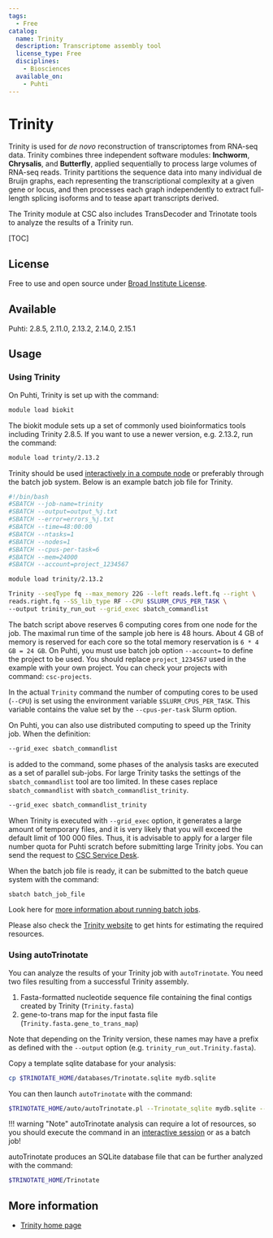 ```yaml
---
tags:
  - Free
catalog:
  name: Trinity
  description: Transcriptome assembly tool
  license_type: Free
  disciplines:
    - Biosciences
  available_on:
    - Puhti
---
```


# Trinity

Trinity is used for _de novo_ reconstruction of transcriptomes from RNA-seq data. Trinity combines three 
independent software modules: **Inchworm**, **Chrysalis**, and **Butterfly**, applied sequentially to process 
large volumes of RNA-seq reads. Trinity partitions the sequence data into many individual de Bruijn graphs, each 
representing the transcriptional complexity at a given gene or locus, and then processes each graph independently 
to extract full-length splicing isoforms and to tease apart transcripts derived.

The Trinity module at CSC also includes TransDecoder and Trinotate tools to analyze the results of a Trinity run.

[TOC]

## License

Free to use and open source under [Broad Institute License](https://github.com/genome-vendor/trinity/blob/master/LICENSE).

## Available

Puhti: 2.8.5, 2.11.0, 2.13.2, 2.14.0, 2.15.1

## Usage

### Using Trinity

On Puhti, Trinity is set up with the command:

```bash
module load biokit
```

The biokit module sets up a set of commonly used bioinformatics tools including
Trinity 2.8.5. If you want to use a newer version, e.g. 2.13.2, run the command:

```bash
module load trinty/2.13.2
```

Trinity should be used [interactively in a compute node](../computing/running/interactive-usage.md) 
or preferably through the batch job system. Below is an example batch job file for Trinity.

```bash
#!/bin/bash 
#SBATCH --job-name=trinity
#SBATCH --output=output_%j.txt
#SBATCH --error=errors_%j.txt
#SBATCH --time=48:00:00
#SBATCH --ntasks=1
#SBATCH --nodes=1  
#SBATCH --cpus-per-task=6
#SBATCH --mem=24000
#SBATCH --account=project_1234567

module load trinity/2.13.2

Trinity --seqType fq --max_memory 22G --left reads.left.fq --right \
reads.right.fq --SS_lib_type RF --CPU $SLURM_CPUS_PER_TASK \
--output trinity_run_out --grid_exec sbatch_commandlist
```

The batch script above reserves 6 computing cores from one node for the job. The maximal run time of the sample job here is 48 hours. 
About 4 GB of memory is reserved for each core so the total memory reservation is `6 * 4 GB = 24 GB`. On Puhti, you must use batch job option
`--account=` to define the project to be used. You should replace `project_1234567` used in the example with your own project. You can check your 
projects with command: `csc-projects`.

In the actual `Trinity` command the number of computing cores to be used (`--CPU`) is set using the environment variable `$SLURM_CPUS_PER_TASK`. 
This variable contains the value set by the `--cpus-per-task` Slurm option.

On Puhti, you can also use distributed computing to speed up the Trinity job. When the definition:

```bash
--grid_exec sbatch_commandlist
```

is added to the command, some phases of the analysis tasks are executed as a set of parallel sub-jobs. 
For large Trinity tasks the settings of the `sbatch_commandlist` tool are too limited. In these cases 
replace `sbatch_commandlist` with `sbatch_commandlist_trinity`.

```bash
--grid_exec sbatch_commandlist_trinity
```

When Trinity is executed with `--grid_exec` option, it generates a large amount of temporary files, and it 
is very likely that you will exceed the default limit of 100 000 files. Thus, it is advisable to apply for 
a larger file number quota for Puhti scratch before submitting large Trinity jobs. You can send the request
to [CSC Service Desk](../support/contact.md).

When the batch job file is ready, it can be submitted to the batch queue system with the command:

```bash
sbatch batch_job_file
```

Look here for [more information about running batch jobs](../computing/running/getting-started.md).

Please also check the [Trinity website](https://github.com/trinityrnaseq/trinityrnaseq/wiki) to get hints for estimating the required resources.

### Using autoTrinotate

You can analyze the results of your Trinity job with `autoTrinotate`. You need two files resulting from a successful Trinity assembly.

1. Fasta-formatted nucleotide sequence file containing the final contigs created by Trinity (`Trinity.fasta`)
2. gene-to-trans map for the input fasta file (`Trinity.fasta.gene_to_trans_map`)

Note that depending on the Trinity version, these names may have a prefix as defined with the `--output` option (e.g. `trinity_run_out.Trinity.fasta`).

Copy a template sqlite database for your analysis:

```bash
cp $TRINOTATE_HOME/databases/Trinotate.sqlite mydb.sqlite
```

You can then launch `autoTrinotate` with the command:

```bash
$TRINOTATE_HOME/auto/autoTrinotate.pl --Trinotate_sqlite mydb.sqlite --transcripts Trinity.fasta --gene_to_trans_map  Trinity.fasta.gene_to_trans_map --conf $TRINOTATE_HOME/auto/conf.txt --CPU  $SLURM_CPUS_PER_TASK
```

!!! warning "Note"
    autoTrinotate analysis can require a lot of resources, so you should execute the command
    in an [interactive session](../computing/running/interactive-usage.md) or as a batch job!

autoTrinotate produces an SQLite database file that can be further analyzed with the command:

```bash
$TRINOTATE_HOME/Trinotate
```

## More information

- [Trinity home page](https://github.com/trinityrnaseq/trinityrnaseq/wiki)
